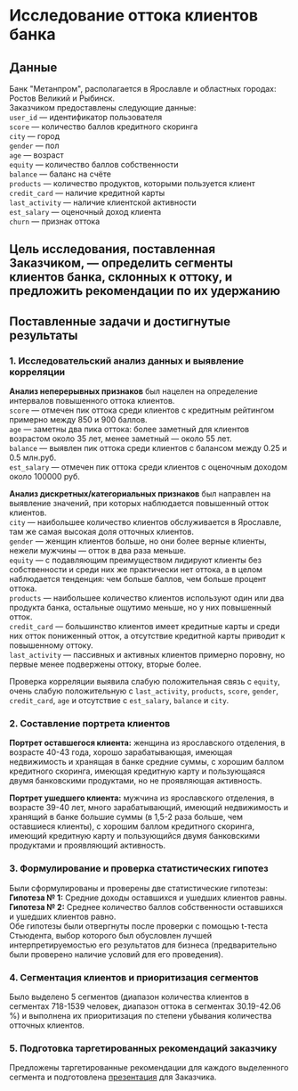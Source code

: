 # Исследование оттока клиентов банка

## Данные
Банк "Метанпром", располагается в Ярославле и областных городах: Ростов Великий и Рыбинск.  
Заказчиком предоставлены следующие данные:  
`user_id` — идентификатор пользователя  
`score` — количество баллов кредитного скоринга  
`city` — город  
`gender` — пол  
`age` — возраст  
`equity` — количество баллов собственности  
`balance` — баланс на счёте  
`products` — количество продуктов, которыми пользуется клиент  
`credit_card` — наличие кредитной карты  
`last_activity` — наличие клиентской активности  
`est_salary` — оценочный доход клиента  
`сhurn` — признак оттока  

## Цель исследования, поставленная Заказчиком, — определить сегменты клиентов банка, склонных к оттоку, и предложить рекомендации по их удержанию

## Поставленные задачи и достигнутые результаты
### 1. Исследовательский анализ данных и выявление корреляции
**Анализ неперерывных признаков** был нацелен на определение интервалов повышенного оттока клиентов.  
`score` — отмечен пик оттока среди клиентов с кредитным рейтингом примерно между 850 и 900 баллов.  
`age` — заметны два пика оттока: более заметный для клиентов возрастом около 35 лет, менее заметный — около 55 лет.  
`balance` — выявлен пик оттока среди клиентов с балансом между 0.25 и 0.5 млн.руб.  
`est_salary` — отмечен пик оттока среди клиентов с оценочным доходом около 100000 руб.  

**Анализ дискретных/категориальных признаков** был направлен на выявление значений, при которых наблюдается повышенный отток клиентов.  
`city` — наибольшее количество клиентов обслуживается в Ярославле, там же самая высокая доля отточных клиентов.  
`gender` — женщин клиентов больше, но они более верные клиенты, нежели мужчины — отток в два раза меньше.  
`equity` — c подавляющим преимуществом лидируют клиенты без собственности и среди них же практически нет оттока, а в целом наблюдается тенденция: чем больше баллов, чем больше процент оттока.  
`products` — наибольшее количество клиентов используют один или два продукта банка, остальные ощутимо меньше, но у них повышенный отток.  
`credit_card` — большинство клиентов имеет кредитные карты и среди них отток пониженный отток, а отсутствие кредитной карты приводит к повышенному оттоку.  
`last_activity` — пассивных и активных клиентов примерно поровну, но первые менее подвержены оттоку, вторые более.

Проверка корреляции выявила слабую положительная связь с `equity`, очень слабую положительную с `last_activity`, `products`, `score`, `gender`, `credit_card`, `age` и отсутствие с `est_salary`, `balance` и `city`.

### 2. Составление портрета клиентов
**Портрет оставшегося клиента:** женщина из ярославского отделения, в возрасте 40-43 года, хорошо зарабатывающая, имеющая недвижимость  и хранящая в банке средние суммы, с хорошим баллом кредитного скоринга, имеющая кредитную карту и пользующаяся двумя банковскими продуктами, но не проявляющая активность.  

**Портрет ушедшего клиента:** мужчина из ярославского отделения, в возрасте 39-40 лет, много зарабатывающий, имеющий недвижимость и хранящий в банке большие суммы (в 1,5-2 раза больше, чем оставшиеся клиенты), с хорошим баллом кредитного скоринга, имеющий кредитную карту и пользующийся двумя банковскими продуктами и проявляющий активность.

### 3. Формулирование и проверка статистических гипотез
Были сформулированы и проверены две статистические гипотезы:  
**Гипотеза № 1:** Средние доходы оставшихся и ушедших клиентов равны.  
**Гипотеза № 2:** Среднее количество баллов собственности оставшихся и ушедших клиентов равно.  
Обе гипотезы были отвергнуты после проверки с помощью t-теста Стьюдента, выбор которого был обусловлен лучшей интерпретируемостью его результатов для бизнеса (предварительно были проверено наличие условий для его проведения).

### 4. Сегментация клиентов и приоритизация сегментов
Было выделено 5 сегментов (диапазон количества клиентов в сегментах 718-1539 человек, диапазон оттока в сегментах 30.19-42.06 %) и выполнена их приоритизация по степени убывания количества отточных клиентов.

### 5. Подготовка таргетированных рекомендаций заказчику
Предложены таргетированные рекомендации для каждого выделенного сегмента и подготовлена [презентация](https://drive.google.com/file/d/1Uij_jTpNi5t0MkBqrKhHb_Rnz0Cifgab) для Заказчика.